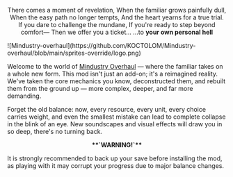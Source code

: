 <p align='center'>There comes a moment of revelation,  
When the familiar grows painfully dull,  
When the easy path no longer tempts,  
And the heart yearns for a true trial.  
If you dare to challenge the mundane,  
If you're ready to step beyond comfort—  
Then we offer you a ticket... 
...to <b>your own personal hell</p></b>
![Mindustry-overhaul](https://github.com/KOCTOLOM/Mindustry-overhaul/blob/main/sprites-override/logo.png)<p align='centre'>
Welcome to the world of <ins>Mindustry Overhaul</ins> — where the familiar takes on a whole new form. This mod isn't just an add-on; it's a reimagined reality. We've taken the core mechanics you know, deconstructed them, and rebuilt them from the ground up — more complex, deeper, and far more demanding. </p>
Forget the old balance: now, every resource, every unit, every choice carries weight, and even the smallest mistake can lead to complete collapse in the blink of an eye.  
New soundscapes and visual effects will draw you in so deep, there's no turning back.

<p align='center'><b>**`WARNING!`**</b></p>

It is strongly recommended to back up your save before installing the mod, as playing with it may corrupt your progress due to major balance changes.

